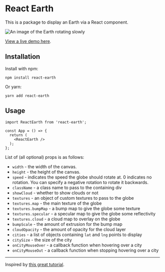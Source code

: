 # React Earth

This is a package to display an Earth via a React component.

![An image of the Earth rotating slowly](./assets/globe.gif)

[View a live demo here](https://thekevinscott.github.io/react-earth/).

## Installation

Install with npm:
```
npm install react-earth
```

Or yarn:
```
yarn add react-earth
```

## Usage

```
import ReactEarth from 'react-earth';

const App = () => {
  return (
    <ReactEarth />
  );
};
```

List of (all optional) props is as follows:
* `width` - the width of the canvas.
* `height` - the height of the canvas.
* `speed` - indicates the speed the globe should rotate at. 0 indicates no rotation. You can specify a negative rotation to rotate it backwards.
* `className` - a class name to pass to the containing div
* `showCloud` - whether to show clouds or not
* `textures` - an object of custom textures to pass to the globe
* `textures.map` - the main texture of the globe
* `textures.bumpMap` - a bump map to give the globe some texture
* `textures.specular` - a specular map to give the globe some reflectivity
* `textures.cloud` - a cloud map to overlay on the globe
* `bumpScale` - the amount of extrusion for the bump map
* `cloudOpacity` - the amount of opacity for the cloud layer
* `cities` - a list of objects containing `lat` and `lng` points to display
* `citySize` - the size of the city
* `onCityMouseOver` - a callback function when hovering over a city
* `onCityMouseOut` - a callback function when stopping hovering over a city

---

Inspired by [this great tutorial](http://learningthreejs.com/blog/2013/09/16/how-to-make-the-earth-in-webgl/).
